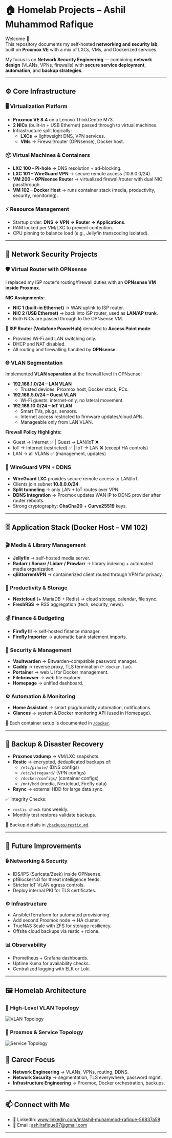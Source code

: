 # 🏠 Homelab Projects – Ashil Muhammod Rafique  

Welcome 👋  
This repository documents my self-hosted **networking and security lab**, built on **Proxmox VE** with a mix of LXCs, VMs, and Dockerized services.  

My focus is on **Network Security Engineering** — combining **network design** (VLANs, VPNs, firewalls) with **secure service deployment**, **automation**, and **backup strategies**.  

---

## ⚙️ Core Infrastructure  

### 🖥️ Virtualization Platform  
- **Proxmox VE 8.4** on a Lenovo ThinkCentre M73.  
- **2 NICs** (built-in + USB Ethernet) passed through to virtual machines.  
- Infrastructure split logically:  
  - **LXCs** → lightweight DNS, VPN services.  
  - **VMs** → Firewall/router (OPNsense), Docker host.  

### 📦 Virtual Machines & Containers  
- **LXC 100 – Pi-hole** → DNS resolution + ad-blocking.  
- **LXC 101 – WireGuard VPN** → secure remote access (10.8.0.0/24).  
- **VM 200 – OPNsense Router** → virtualized firewall/router with dual NIC passthrough.  
- **VM 102 – Docker Host** → runs container stack (media, productivity, security, monitoring).  

### ⚡ Resource Management  
- Startup order: **DNS → VPN → Router → Applications**.  
- RAM locked per VM/LXC to prevent contention.  
- CPU pinning to balance load (e.g., Jellyfin transcoding isolated).  

---

## 🔐 Network Security Projects  

### 🛡️ Virtual Router with OPNsense  
I replaced my ISP router’s routing/firewall duties with an **OPNsense VM inside Proxmox**.  

**NIC Assignments:**  
- **NIC 1 (built-in Ethernet)** → WAN uplink to ISP router.  
- **NIC 2 (USB Ethernet)** → back into ISP router, used as **LAN/AP trunk**.  
- Both NICs are passed through to the OPNsense VM.  

🔹 **ISP Router (Vodafone PowerHub)** demoted to **Access Point mode**:  
- Provides Wi-Fi and LAN switching only.  
- DHCP and NAT disabled.  
- All routing and firewalling handled by **OPNsense**.  

### 🌐 VLAN Segmentation  
Implemented **VLAN separation** at the firewall level in OPNsense:  

- **192.168.1.0/24 – LAN VLAN**  
  - Trusted devices: Proxmox host, Docker stack, PCs.  
- **192.168.5.0/24 – Guest VLAN**  
  - Wi-Fi guests: internet-only, no lateral movement.  
- **192.168.10.0/24 – IoT VLAN**  
  - Smart TVs, plugs, sensors.  
  - Internet access restricted to firmware updates/cloud APIs.  
  - Manageable only from LAN VLAN.  

**Firewall Policy Highlights:**  
- Guest → Internet ✅ | Guest → LAN/IoT ❌  
- IoT → Internet (restricted) ✅ | IoT → LAN ❌ (except HA controls)  
- LAN → all VLANs ✅ (management, updates)  

### 🔑 WireGuard VPN + DDNS  
- **WireGuard LXC** provides secure remote access to LAN/IoT.  
- Clients join subnet **10.8.0.0/24**.  
- **Split tunneling** → only LAN + IoT routes over VPN.  
- **DDNS integration** → Proxmox updates WAN IP to DDNS provider after router reboots.  
- Strong cryptography: **ChaCha20** + **Curve25519** keys.  

---

## 🗄️ Application Stack (Docker Host – VM 102)  

### 🎬 Media & Library Management  
- **Jellyfin** → self-hosted media server.  
- **Radarr / Sonarr / Lidarr / Prowlarr** → library indexing + automated media organization.  
- **qBittorrentVPN** → containerized client routed through VPN for privacy.  

### 📂 Productivity & Storage  
- **Nextcloud** (+ MariaDB + Redis) → cloud storage, calendar, file sync.  
- **FreshRSS** → RSS aggregation (tech, security, news).  

### 💰 Finance & Budgeting  
- **Firefly III** → self-hosted finance manager.  
- **Firefly Importer** → automatic bank statement imports.  

### 🔐 Security & Management  
- **Vaultwarden** → Bitwarden-compatible password manager.  
- **Caddy** → reverse proxy, TLS termination (`*.docker.lan`).  
- **Portainer** → web UI for Docker management.  
- **Filebrowser** → web file explorer.  
- **Homepage** → unified dashboard.  

### ⚙️ Automation & Monitoring  
- **Home Assistant** → smart plug/humidity automation, notifications.  
- **Glances** → system & Docker monitoring API (used in Homepage).  

📂 Each container setup is documented in [`/docker`](./docker).  

---

## 💾 Backup & Disaster Recovery  

- **Proxmox vzdump** → VM/LXC snapshots.  
- **Restic** → encrypted, deduplicated backups of:  
  - `/etc/pihole/` (DNS configs)  
  - `/etc/wireguard/` (VPN configs)  
  - `/docker/configs/` (container configs)  
  - `/mnt/hdd` (media, Nextcloud, Firefly data)  
- **Rsync** → external HDD for large data sync.  

✅ Integrity Checks:  
- `restic check` runs weekly.  
- Monthly test restores validate backups.  

📂 Backup details in [`/backups/restic.md`](./backups/restic.md).  

---

## 🚀 Future Improvements  

### 🔒 Networking & Security  
- IDS/IPS (Suricata/Zeek) inside OPNsense.  
- pfBlockerNG for threat intelligence feeds.  
- Stricter IoT VLAN egress controls.  
- Deploy internal PKI for TLS certificates.  

### ⚙️ Infrastructure  
- Ansible/Terraform for automated provisioning.  
- Add second Proxmox node → HA cluster.  
- TrueNAS Scale with ZFS for storage resiliency.  
- Offsite cloud backups via restic + rclone.  

### 📊 Observability  
- Prometheus + Grafana dashboards.  
- Uptime Kuma for availability checks.  
- Centralized logging with ELK or Loki.  

---

## 🖼️ Homelab Architecture  

### 🔹 High-Level VLAN Topology  

![VLAN Topology](docs/vlan_topology.png)
### 🔹 Proxmox & Service Topology  

![Service Topology](docs/proxmox_services_topology.png)

## 🎯 Career Focus  

- **Network Engineering** → VLANs, VPNs, routing, DDNS.  
- **Network Security** → segmentation, TLS everywhere, password mgmt.  
- **Infrastructure Engineering** → Proxmox, Docker orchestration, backups.  

---

## 📫 Connect with Me  

- 🔗 LinkedIn: www.linkedin.com/in/ashil-muhammod-rafique-56837a58
- 📧 Email: ashilrafique97@gmail.com

---

